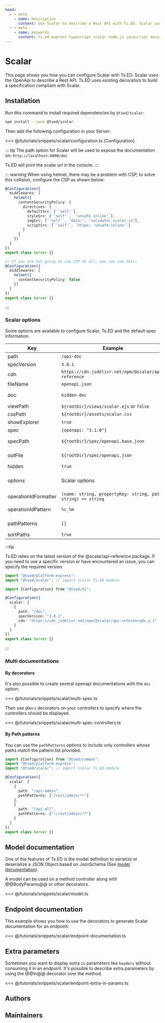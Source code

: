 ```yaml
---
head:
  - - meta
    - name: description
      content: Use Scalar to describe a Rest API with Ts.ED. Scalar uses the OpenApi to describe a Rest API. Ts.ED uses existing decorators to build a specification compliant with Scalar.
  - - meta
    - name: keywords
      content: ts.ed express typescript scalar node.js javascript decorators openapi swagger
---
```


# Scalar

<Banner src="/scalar.svg" href="https://scalar.com" :height="200" />

This page shows you how you can configure Scalar with Ts.ED. Scalar uses the OpenApi
to describe a Rest API. Ts.ED uses existing decorators to build
a specification compliant with Scalar.

## Installation

Run this command to install required dependencies by `@tsed/scalar`:

```bash
npm install --save @tsed/scalar
```

Then add the following configuration in your Server:

<<< @/tutorials/snippets/scalar/configuration.ts [Configuration]

::: tip
The path option for Scalar will be used to expose the documentation on: `http://localhost:8000/doc`

Ts.ED will print the scalar url in the console.
:::

::: warning
When using helmet, there may be a problem with CSP, to solve this collision, configure the CSP as shown below:

```typescript
@Configuration({
  middlewares: [
    helmet({
      contentSecurityPolicy: {
        directives: {
          defaultSrc: [`'self'`],
          styleSrc: [`'self'`, `'unsafe-inline'`],
          imgSrc: [`'self'`, "data:", "validator.scalar.io"],
          scriptSrc: [`'self'`, `https: 'unsafe-inline'`]
        }
      }
    })
  ]
})
export class Server {}

// If you are not going to use CSP at all, you can use this:
@Configuration({
  middlewares: [
    helmet({
      contentSecurityPolicy: false
    })
  ]
})
export class Server {}
```

:::

### Scalar options

Some options are available to configure Scalar, Ts.ED and the default spec information.

| Key                  | Example                                                       | Description                                                                                           |
| -------------------- | ------------------------------------------------------------- | ----------------------------------------------------------------------------------------------------- |
| path                 | `/api-doc`                                                    | The url subpath to access to the documentation.                                                       |
| specVersion          | `3.0.1`                                                       | The OpenSpec version.                                                                                 |
| cdn                  | `https://cdn.jsdelivr.net/npm/@scalar/api-reference`          | Url to the @scalar/api-reference package.                                                             |
| fileName             | `openapi.json`                                                | OpenAPI file name. By default openapi.json.                                                           |
| doc                  | `hidden-doc`                                                  | The documentation key used by `@Docs` decorator to create several openapi documentations.             |
| viewPath             | `${rootDir}/views/scalar.ejs` or `false`                      | The path to the ejs template. Set false to disabled scalar.                                           |
| cssPath              | `${rootDir}/assets/scalar.css`                                | The path to the CSS file.                                                                             |
| showExplorer         | `true`                                                        | Display the search field in the navbar.                                                               |
| spec                 | `{openapi: "3.1.0"}`                                          | The default information spec.                                                                         |
| specPath             | `${rootDir}/spec/openapi.base.json`                           | Load the base spec documentation from the specified path.                                             |
| outFile              | `${rootDir}/spec/openapi.json`                                | Write the `openapi.json` spec documentation on the specified path.                                    |
| hidden               | `true`                                                        | Hide the documentation in the dropdown explorer list.                                                 |
| options              | Scalar options                                                | Scalar options. See (https://github.com/scalar/scalar/tree/main/packages/api-reference#props)         |
| operationIdFormatter | `(name: string, propertyKey: string, path: string) => string` | A function to generate the operationId.                                                               |
| operationIdPattern   | `%c_%m`                                                       | A pattern to generate the operationId. Format of operationId field (%c: class name, %m: method name). |
| pathPatterns         | `[]`                                                          | Include only controllers whose paths match the pattern list provided.                                 |
| sortPaths            | `true`                                                        | Sort paths by alphabetical order.                                                                     |

:::tip

Ts.ED relies on the latest version of the @scalar/api-reference package. If you need to use a specific version or have encountered an issue, you can specify the required version:

```typescript
import "@tsed/platform-express";
import "@tsed/scalar"; // import scalar Ts.ED module

import {Configuration} from "@tsed/di";

@Configuration({
  scalar: [
    {
      path: "/doc",
      specVersion: "3.0.1",
      cdn: "https://cdn.jsdelivr.net/npm/@scalar/api-reference@x.y.z"
    }
  ]
})
export class Server {}
```

:::

### Multi documentations

#### By decorators

It's also possible to create several openapi documentations with the `doc` option:

<<< @/tutorials/snippets/scalar/multi-spec.ts

Then use `@Docs` decorators on your controllers to specify where the controllers should be displayed.

<<< @/tutorials/snippets/scalar/multi-spec-controllers.ts

#### By Path patterns

You can use the `pathPatterns` options to include only controllers whose paths match the pattern list provided.

```typescript
import {Configuration} from "@tsed/common";
import "@tsed/platform-express";
import "@tsed/scalar"; // import scalar Ts.ED module

@Configuration({
  scalar: [
    {
      path: "/api-admin",
      pathPatterns: ["/rest/admin/**"]
    },
    {
      path: "/api-all",
      pathPatterns: ["!/rest/admin/**"]
    }
  ]
})
export class Server {}
```

## Model documentation

One of the features of Ts.ED is the model definition to serialize or deserialize a
JSON Object based on JsonSchema (See [model documentation](/docs/model.md)).

A model can be used on a method controller along with @@BodyParams@@ or other decorators.

<<< @/tutorials/snippets/scalar/model.ts

## Endpoint documentation

This example shows you how to use the decorators to generate Scalar documentation for an endpoint:

<<< @/tutorials/snippets/scalar/endpoint-documentation.ts

## Extra parameters

Sometimes you want to display extra `in` parameters like `headers` without consuming it in an endpoint.
It's possible to describe extra parameters by using the @@In@@ decorator over the method.

<<< @/tutorials/snippets/scalar/endpoint-extra-in-params.ts

## Authors

<GithubContributors :users="['Romakita']"/>

## Maintainers

<GithubContributors :users="['Romakita']"/>
